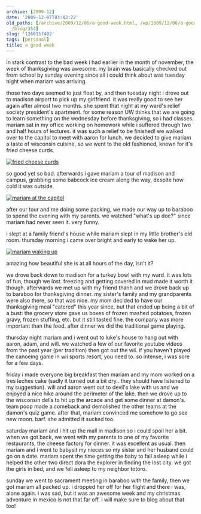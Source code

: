 ```yaml
---
archive: [2009-12]
date: '2009-12-07T03:43:22'
old_paths: [/archive/2009/12/06/a-good-week.html, /wp/2009/12/06/a-good-week/, /2009/12/06/a-good-week/,
  /blog/354]
slug: '1260157402'
tags: [personal]
title: a good week
---
```


in stark contrast to the bad week i had earlier in the month of november,
the week of thanksgiving was awesome. my brain was basically checked out
from school by sunday evening since all i could think about was tuesday
night when mariam was arriving.

those two days seemed to just float by, and then tuesday night i drove out
to madison airport to pick up my girlfriend. it was really good to see her
again after almost two months. she spent that night at my ward's relief
society president's apartment. for some reason UW thinks that we are going
to learn something on the wednesday before thanksgiving, so i had classes.
mariam sat in my office working on homework while i suffered through two
and half hours of lectures. it was such a relief to be finished! we walked
over to the capitol to meet with aaron for lunch. we decided to give
mariam a taste of wisconsin cuisine, so we went to the old fashioned,
known for it's fried cheese curds.

[![fried cheese curds][1]][2]

so good yet so bad. afterwards i gave mariam a tour of madison and campus,
grabbing some babcock ice cream along the way, despite how cold it was
outside.

[![mariam at the capitol][3]][4]

after our tour and me doing some packing, we made our way up to baraboo to
spend the evening with my parents. we watched "what's up doc?" since
mariam had never seen it. very funny.

i slept at a family friend's house while mariam slept in my little
brother's old room. thursday morning i came over bright and early to wake
her up.

[![mariam waking up][5]][6]

amazing how beautiful she is at all hours of the day, isn't it?

we drove back down to madison for a turkey bowl with my ward. it was lots
of fun, though we lost. freezing and getting covered in mud made it worth
it though. afterwards we met up with my friend thanh and we drove back up
to baraboo for thanksgiving dinner. my sister's family and my grandparents
were also there, so that was nice. my mom decided to have our thanksgiving
meal "catered" this year since, but that ended up being a bit of a bust:
the grocery store gave us boxes of frozen mashed potatoes, frozen gravy,
frozen stuffing, etc. but it still tasted fine. the company was more
important than the food. after dinner we did the traditional game playing.

thursday night mariam and i went out to luke's house to hang out with
aaron, adam, and will. we watched a few of our favorite youtube videos
from the past year (per tradition) then got out the wii. if you haven't
played the canoeing game in wii sports resort, you need to. so intense,
i was sore for a few days.

friday i made everyone big breakfast then mariam and my mom worked on
a tres leches cake (sadly it turned out a bit dry.. they should have
listened to my suggestion). will and aaron went out to devil's lake with
us and we enjoyed a nice hike around the perimeter of the lake. then we
drove up to the wisconsin dells to hit up the arcade and get some dinner
at damon's. team poop made a comeback and demolished the other teams at
the damon's quiz game. after that, mariam convinced me somehow to go see
new moon. barf. she admitted it sucked too.

saturday mariam and i hit up the mall in madison so i could spoil her
a bit. when we got back, we went with my parents to one of my favorite
restaurants, the cheese factory for dinner. it was excellent as usual.
then mariam and i went to babysit my nieces so my sister and her husband
could go on a date. mariam spent the time getting the baby to fall asleep
while i helped the other two direct dora the explorer in finding the lost
city. we got the girls in bed, and we fell asleep to my neighbor totoro.

sunday we went to sacrament meeting in baraboo with the family, then we
got mariam all packed up. i dropped her off for her flight and there
i was, alone again. i was sad, but it was an awesome week and my christmas
adventure in mexico is not that far off. i will make sure to blog about
that too!

[1]: http://farm3.static.flickr.com/2761/4148754009_7d4594f3b8.jpg
[2]: http://www.flickr.com/photos/28471535@N02/4148754009 (View 'fried cheese curds' on Flickr.com)
[3]: http://farm3.static.flickr.com/2791/4148754857_c8a02f9ea1.jpg
[4]: http://www.flickr.com/photos/28471535@N02/4148754857 (View 'mariam at the capitol' on Flickr.com)
[5]: http://farm3.static.flickr.com/2670/4149514978_2e369b05a9.jpg
[6]: http://www.flickr.com/photos/28471535@N02/4149514978 (View 'mariam waking up' on Flickr.com)

